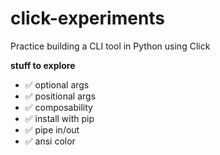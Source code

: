 # click-experiments
Practice building a CLI tool in Python using Click

**stuff to explore**

- :white_check_mark: optional args
- :white_check_mark: positional args
- :white_check_mark: composability
- :white_check_mark: install with pip
- :white_check_mark: pipe in/out
- :white_check_mark: ansi color

